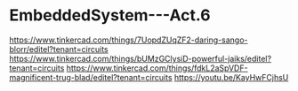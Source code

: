 # EmbeddedSystem---Act.6
https://www.tinkercad.com/things/7UopdZUqZF2-daring-sango-blorr/editel?tenant=circuits
https://www.tinkercad.com/things/bUMzGClysiD-powerful-jaiks/editel?tenant=circuits
https://www.tinkercad.com/things/fdkL2aSpVDF-magnificent-trug-blad/editel?tenant=circuits
https://youtu.be/KayHwFCjhsU


